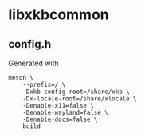 # libxkbcommon

## config.h
Generated with

	meson \
		--prefix=/ \
		-Dxkb-config-root=/share/xkb \
		-Dx-locale-root=/share/xlocale \
		-Denable-x11=false \
		-Denable-wayland=false \
		-Denable-docs=false \
		build
